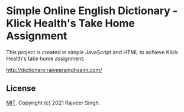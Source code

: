 # Simple Online English Dictionary - Klick Health's Take Home Assignment

This project is created in simple JavaScript and HTML to achieve Klick Health's take home assignment.

http://dictionary.rajveersinghsaini.com/


## License

[MIT](LICENSE). Copyright (c) 2021 Rajveer Singh.